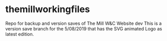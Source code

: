 # themillworkingfiles
Repo for backup and version saves of The Mill W&amp;C Website dev
This is a version save branch for the 5/08/2019 that has the SVG animated Logo as latest edition.
